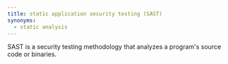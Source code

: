 ```yaml
---
title: static application security testing (SAST)
synonyms:
  - static analysis
---
```

SAST is a security testing methodology that analyzes a program's source code or binaries.